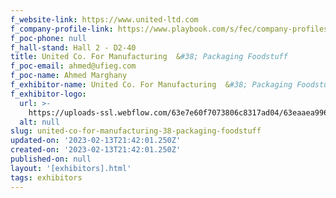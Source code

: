 ```yaml
---
f_website-link: https://www.united-ltd.com
f_company-profile-link: https://www.playbook.com/s/fec/company-profiles
f_poc-phone: null
f_hall-stand: Hall 2 - D2-40
title: United Co. For Manufacturing  &#38; Packaging Foodstuff
f_poc-email: ahmed@ufieg.com
f_poc-name: Ahmed Marghany
f_exhibitor-name: United Co. For Manufacturing  &#38; Packaging Foodstuff
f_exhibitor-logo:
  url: >-
    https://uploads-ssl.webflow.com/63e7e60f7073806c8317ad04/63eaaea9962529adbb5fe1b0_NDdkZg.png
  alt: null
slug: united-co-for-manufacturing-38-packaging-foodstuff
updated-on: '2023-02-13T21:42:01.250Z'
created-on: '2023-02-13T21:42:01.250Z'
published-on: null
layout: '[exhibitors].html'
tags: exhibitors
---
```



